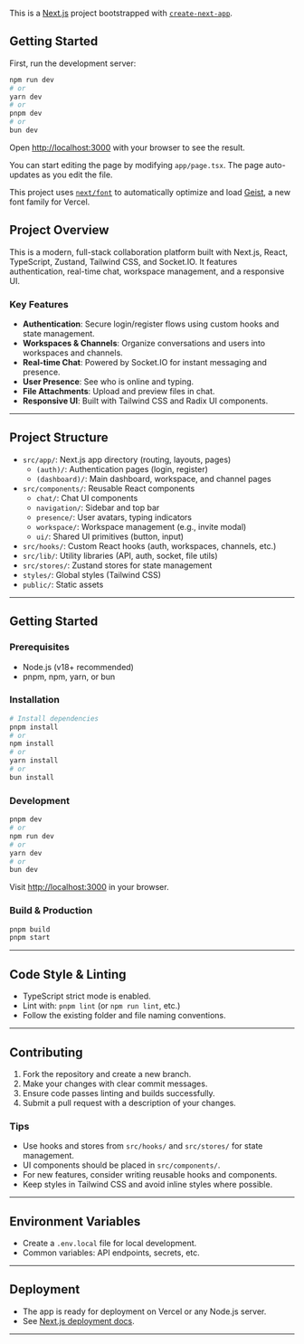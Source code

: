 This is a [Next.js](https://nextjs.org) project bootstrapped with [`create-next-app`](https://nextjs.org/docs/app/api-reference/cli/create-next-app).

## Getting Started

First, run the development server:

```bash
npm run dev
# or
yarn dev
# or
pnpm dev
# or
bun dev
```

Open [http://localhost:3000](http://localhost:3000) with your browser to see the result.

You can start editing the page by modifying `app/page.tsx`. The page auto-updates as you edit the file.

This project uses [`next/font`](https://nextjs.org/docs/app/building-your-application/optimizing/fonts) to automatically optimize and load [Geist](https://vercel.com/font), a new font family for Vercel.

## Project Overview

This is a modern, full-stack collaboration platform built with Next.js, React, TypeScript, Zustand, Tailwind CSS, and Socket.IO. It features authentication, real-time chat, workspace management, and a responsive UI.

### Key Features

- **Authentication**: Secure login/register flows using custom hooks and state management.
- **Workspaces & Channels**: Organize conversations and users into workspaces and channels.
- **Real-time Chat**: Powered by Socket.IO for instant messaging and presence.
- **User Presence**: See who is online and typing.
- **File Attachments**: Upload and preview files in chat.
- **Responsive UI**: Built with Tailwind CSS and Radix UI components.

---

## Project Structure

- `src/app/`: Next.js app directory (routing, layouts, pages)
  - `(auth)/`: Authentication pages (login, register)
  - `(dashboard)/`: Main dashboard, workspace, and channel pages
- `src/components/`: Reusable React components
  - `chat/`: Chat UI components
  - `navigation/`: Sidebar and top bar
  - `presence/`: User avatars, typing indicators
  - `workspace/`: Workspace management (e.g., invite modal)
  - `ui/`: Shared UI primitives (button, input)
- `src/hooks/`: Custom React hooks (auth, workspaces, channels, etc.)
- `src/lib/`: Utility libraries (API, auth, socket, file utils)
- `src/stores/`: Zustand stores for state management
- `styles/`: Global styles (Tailwind CSS)
- `public/`: Static assets

---

## Getting Started

### Prerequisites

- Node.js (v18+ recommended)
- pnpm, npm, yarn, or bun

### Installation

```zsh
# Install dependencies
pnpm install
# or
npm install
# or
yarn install
# or
bun install
```

### Development

```zsh
pnpm dev
# or
npm run dev
# or
yarn dev
# or
bun dev
```

Visit [http://localhost:3000](http://localhost:3000) in your browser.

### Build & Production

```zsh
pnpm build
pnpm start
```

---

## Code Style & Linting

- TypeScript strict mode is enabled.
- Lint with: `pnpm lint` (or `npm run lint`, etc.)
- Follow the existing folder and file naming conventions.

---

## Contributing

1. Fork the repository and create a new branch.
2. Make your changes with clear commit messages.
3. Ensure code passes linting and builds successfully.
4. Submit a pull request with a description of your changes.

### Tips

- Use hooks and stores from `src/hooks/` and `src/stores/` for state management.
- UI components should be placed in `src/components/`.
- For new features, consider writing reusable hooks and components.
- Keep styles in Tailwind CSS and avoid inline styles where possible.

---

## Environment Variables

- Create a `.env.local` file for local development.
- Common variables: API endpoints, secrets, etc.

---

## Deployment

- The app is ready for deployment on Vercel or any Node.js server.
- See [Next.js deployment docs](https://nextjs.org/docs/app/building-your-application/deploying).

---
